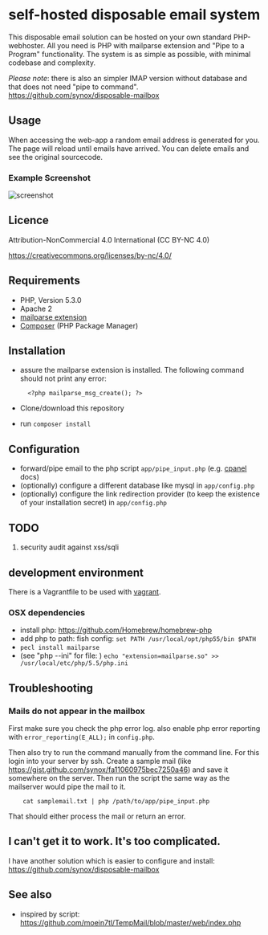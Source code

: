 # self-hosted disposable email system

This disposable email solution can be hosted on your own standard PHP-webhoster. All you need is PHP with mailparse extension and "Pipe to a Program" functionality. The system is as simple as possible, with minimal codebase and complexity. 

*Please note*: there is also an simpler IMAP version without database and that does not need "pipe to command". https://github.com/synox/disposable-mailbox

## Usage
When accessing the web-app a random email address is generated for you. The page will reload until emails have arrived. You can delete emails and see the original sourcecode. 

### Example Screenshot
![screenshot](assets/screenshot.png)

## Licence
Attribution-NonCommercial 4.0 International (CC BY-NC 4.0)

https://creativecommons.org/licenses/by-nc/4.0/

## Requirements

* PHP, Version 5.3.0
* Apache 2
* [mailparse extension](http://pecl.php.net/package/mailparse)
* [Composer](https://getcomposer.org/doc/00-intro.md#globally) (PHP Package Manager)

## Installation
- assure the mailparse extension is installed. The following command should not print any error: 
  
        <?php mailparse_msg_create(); ?>

- Clone/download this repository 
- run `composer install`

## Configuration
- forward/pipe email to the php script `app/pipe_input.php` (e.g.  [cpanel](https://documentation.cpanel.net/display/ALD/Forwarders#Forwarders-PipetoaProgram) docs)
- (optionally) configure a different database like mysql in `app/config.php`
- (optionally) configure the link redirection provider (to keep the existence of your installation secret) in `app/config.php`
 
## TODO
 1. security audit against xss/sqli

## development environment
There is a Vagrantfile to be used with [vagrant](https://www.vagrantup.com/). 

### OSX dependencies 
- install php: https://github.com/Homebrew/homebrew-php
- add php to path: fish config: `set PATH /usr/local/opt/php55/bin $PATH`
-  `pecl install mailparse`
- (see "php --ini" for file: ) `echo "extension=mailparse.so" >> /usr/local/etc/php/5.5/php.ini`

## Troubleshooting

### Mails do not appear in the mailbox
First make sure you check the php error log. also enable php error reporting with `error_reporting(E_ALL);` in `config.php`. 

Then also try to run the command manually from the command line. For this login into your server by ssh. 
Create a sample mail (like https://gist.github.com/synox/fa11060975bec7250a46) and save it somewhere on the server. 
Then run the script the same way as the mailserver would pipe the mail to it. 

        cat samplemail.txt | php /path/to/app/pipe_input.php

That should either process the mail or return an error. 

## I can't get it to work. It's too complicated. 
I have another solution which is easier to configure and install: https://github.com/synox/disposable-mailbox
 

## See also
 - inspired by script: https://github.com/moein7tl/TempMail/blob/master/web/index.php
     

